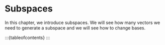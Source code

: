 # Subspaces

In this chapter, we introduce subspaces. We will see how many vectors we need to generate a subspace and we will see how to change bases.

:::{tableofcontents}
:::
